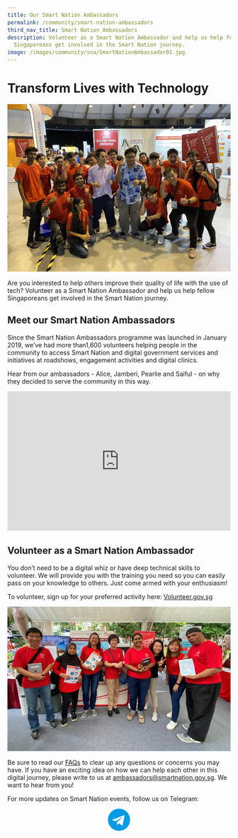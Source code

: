 ```yaml
---
title: Our Smart Nation Ambassadors
permalink: /community/smart-nation-ambassadors
third_nav_title: Smart Nation Ambassadors
description: Volunteer as a Smart Nation Ambassador and help us help fellow
  Singaporeans get involved in the Smart Nation journey.
image: /images/community/sna/SmartNationAmbassador01.jpg
---
```


# Transform Lives with Technology

![Smart Nation Ambassdors](/images/community/sna/SNA-smart-Nation-U.jpg)

Are you interested to help others improve their quality of life with the use of tech?  Volunteer as a Smart Nation Ambassador and help us help fellow Singaporeans get involved in the Smart Nation journey.

## Meet our Smart Nation Ambassadors

Since the Smart Nation Ambassadors programme was launched in January 2019, we’ve had more than1,600 volunteers helping people in the community to access Smart Nation and digital government services and initiatives at roadshows, engagement activities and digital clinics. 

Hear from our ambassadors - Alice, Jamberi, Pearlie and Saiful - on why they decided to serve the community in this way.

<iframe width="100%" height="315" src="https://www.youtube.com/embed/sY__ajCgMnk" title="YouTube video player" frameborder="0" allow="accelerometer; autoplay; clipboard-write; encrypted-media; gyroscope; picture-in-picture" allowfullscreen></iframe>

## Volunteer as a Smart Nation Ambassador

You don’t need to be a digital whiz or have deep technical skills to volunteer. We will provide you with the training you need so you can easily pass on your knowledge to others. Just come armed with your enthusiasm!

To volunteer, sign up for your preferred activity here: <a href="https://www.volunteer.gov.sg/volunteer/agencies/agency_details/?code=SmartNation" target="_blank">Volunteer.gov.sg</a>  

![Smart Nation Ambassdors](/images/community/sna/SNA-Grp.jpg)

Be sure to read our [FAQs](/community/smart-nation-ambassadors/faq) to clear up any questions or concerns you may have. If you have an exciting idea on how we can help each other in this digital journey, please write to us at [ambassadors@smartnation.gov.sg](mailto:ambassadors@smartnation.gov.sg). We want to hear from you!

For more updates on Smart Nation events, follow us on Telegram:

<div style="width:100%;display:flex;justify-content:center;"><div style="width:10%;height:10%;"><a href="https://t.me/SmartNationAmbassadors" target="_blank"><img src="/images/community/icons/telegram.png"></a></div></div>